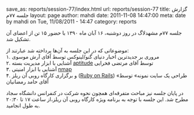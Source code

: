 save_as: reports/session-77/index.html
url: reports/session-77
title: گزارش جلسه ۷۷م
layout: page
author: mahdi
date: 2011-11-08 14:47:00
meta: date by mahdi on Tue, 11/08/2011 - 14:47
category: reports

جلسه ۷۷‌م مشهدلاگ در روز دوشنبه، ۱۶ آبان ماه ۱۳۹۰ با حضور ۱۵ تن از اعضای آن
تشکیل شد.  


<!--more-->



موضوعاتی که در این جلسه به آن‌ها پرداخته شد عبارتند از:  
۱. مروری بر جدیدترین اخبار دنیای گنو/لینوکس توسط آقای آرش موسوی  
۲. آشنایی با ابزار مدیریت بسته
[aptitude](http://en.wikipedia.org/wiki/Aptitude_\(software\)) توسط آقای مرتضی
فخرایی  
۳. آشنایی با ابزار امنیتی [nmap](http://en.wikipedia.org/wiki/Nmap)  
۴. و برگزاری کارگاه روبی آن ریلز ([Ruby on
Rails](http://en.wikipedia.org/wiki/Ruby_on_Rails)) «طراحی یک سایت نمونه» توسط
آقای حامد رمضانیان

در پایان جلسه نیز مباحث متفرقه‌ای همچون نحوه شرکت در کنفرانس دانشگاه سجاد مطرح
شد. این جلسه با توجه به برنامه ویژه کارگاه روبی آن ریلز،از ساعت ۱۷ تا ۲۰:۳۰ به
طول انجامید.
